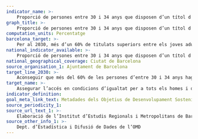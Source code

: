 ```yaml
---
indicator_name: >-
    Proporció de persones entre 30 i 34 anys que disposen d’un títol d’educació superior (universitari o CFGS)
graph_title: >-
    Proporció de persones entre 30 i 34 anys que disposen d’un títol d’educació superior (universitari o CFGS)
computation_units: Percentatge
barcelona_target: >-
    Per al 2030, més d’un 60% de titulats superiors entre els joves adults 
national_indicator_available: >-
    Proporció de persones entre 30 i 34 anys que disposen d’un títol d’educació superior (universitari o CFGS)
national_geographical_coverage: Ciutat de Barcelona
source_organisation_1: Ajuntament de Barcelona
target_line_2030: >-
    Aconseguir que més del 60% de les persones d’entre 30 i 34 anys hagin completat amb èxit estudis universitaris o un cicle formatiu de grau superior
target_name: >-
    Assegurar l’accés en condicions d’igualtat per a tots els homes i dones a una formació tècnica, professional i superior de qualitat, inclòs l’ensenyament universitari
indicator_definition:
goal_meta_link_text: Metadades dels Objetius de Desenvolupament Sostenible de les Nacions Unides (pdf 894kB)
source_periodicity_1: 
source_url_text_1: >-
    Elaboració de l’Institut d’Estudis Regionals i Metropolitans de Barcelona (IERMB) a partir del Dept. d’Estadística i Difusió de Dades de l’OMD
source_other_info_1: >-
    Dept. d’Estadística i Difusió de Dades de l’OMD
---
```

